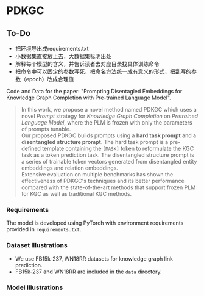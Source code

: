 # PDKGC

## To-Do

- 把环境导出成requirements.txt
- 小数据集直接放上去，大数据集标明出处
- 解释每个模型的含义，并告诉读者去对应目录找具体训练命令
- 把命令中可以固定的参数写死，把命名方法统一成有意义的形式，把乱写的参数（epoch）改成合理值

Code and Data for the paper: "Prompting Disentagled Embeddings for Knowledge Graph Completion with Pre-trained Language Model".

>In this work, we propose a novel method named PDKGC which uses a novel *Prompt* strategy for *Knowledge Graph Completion* on *Pretrained Language Model*, where the PLM is frozen with only the parameters of prompts tunable. \
Our proposed PDKGC builds prompts using a **hard task prompt** and a **disentangled structure prompt**. The hard task prompt is a pre-defined template containing the $\texttt{[MASK]}$ token to reformulate the KGC task as a token prediction task. The disentangled structure prompt is a series of trainable token vectors generated from disentangled entity embeddings and relation embeddings. \
Extensive evaluation on multiple benchmarks has shown the effectiveness of PDKGC's techniques and its better performance compared with the state-of-the-art methods that support frozen PLM for KGC as well as traditional KGC methods.

### Requirements

The model is developed using PyTorch with environment requirements provided in `requirements.txt`.

### Dataset Illustrations

- We use FB15k-237, WN18RR datasets for knowledge graph link prediction.
- FB15k-237 and WN18RR are included in the `data` directory.

### Model Illustrations


